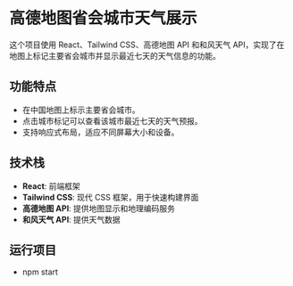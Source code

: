 # 高德地图省会城市天气展示

这个项目使用 React、Tailwind CSS、高德地图 API 和和风天气 API，实现了在地图上标记主要省会城市并显示最近七天的天气信息的功能。

## 功能特点

- 在中国地图上标示主要省会城市。
- 点击城市标记可以查看该城市最近七天的天气预报。
- 支持响应式布局，适应不同屏幕大小和设备。

## 技术栈

- **React**: 前端框架
- **Tailwind CSS**: 现代 CSS 框架，用于快速构建界面
- **高德地图 API**: 提供地图显示和地理编码服务
- **和风天气 API**: 提供天气数据

## 运行项目

- npm start
